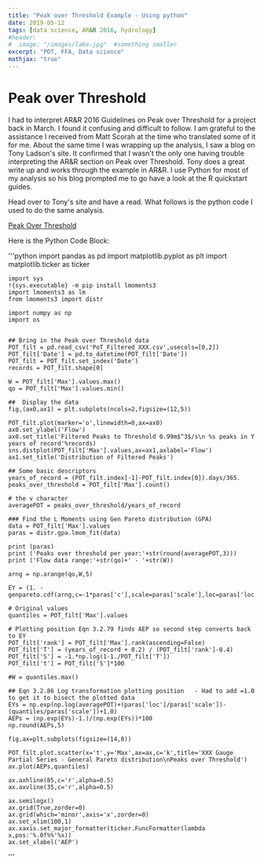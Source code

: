 ```yaml
---
title: "Peak over Threshold Example - Using python"
date: 2019-05-12
tags: [data science, AR&R 2016, hydrology]
#header:
#  image: "/images/lake.jpg"  #something smaller
excerpt: "POT, FFA, Data science"
mathjax: "true"
---
```


# Peak over Threshold

I had to interpret AR&R 2016 Guidelines on Peak over Threshold for a project back in March.
I found it confusing and difficult to follow. I am grateful to the assistance I received from Matt Scorah at the time who translated some of it for me. About the same time I was wrapping up the analysis, I saw a blog on Tony Ladson's site. It confirmed that I wasn't the only one having trouble interpreting the AR&R section on Peak over Threshold. Tony does a great write up and works through the example in AR&R. I use Python for most of my analysis so his blog prompted me to go have a look at the R quickstart guides. 

Head over to Tony's site and have a read. What follows is the python code I used to do the same analysis. 

[Peak Over Threshold](https://tonyladson.wordpress.com/2019/03/25/fitting-a-probability-model-to-pot-data/)

Here is the Python Code Block:

'''python
    import pandas as pd
    import matplotlib.pyplot as plt
    import matplotlib.ticker as ticker

    import sys
    !{sys.executable} -m pip install lmoments3
    import lmoments3 as lm
    from lmoments3 import distr

    import numpy as np
    import os


    ## Bring in the Peak over Threshold data 
    POT_filt = pd.read_csv('PoT_Filtered_XXX.csv',usecols=[0,2])
    POT_filt['Date'] = pd.to_datetime(POT_filt['Date'])
    POT_filt = POT_filt.set_index('Date')
    records = POT_filt.shape[0]

    W = POT_filt['Max'].values.max()
    qo = POT_filt['Max'].values.min()

    ##  Display the data 
    fig,(ax0,ax1) = plt.subplots(ncols=2,figsize=(12,5))

    POT_filt.plot(marker='o',linewidth=0,ax=ax0)
    ax0.set_ylabel('Flow')
    ax0.set_title('Filtered Peaks to Threshold 0.99m$^3$/s\n %s peaks in Y years of record'%records)
    sns.distplot(POT_filt['Max'].values,ax=ax1,axlabel='Flow')
    ax1.set_title('Distribution of Filtered Peaks')

    ## Some basic descriptors
    years_of_record = (POT_filt.index[-1]-POT_filt.index[0]).days/365.
    peaks_over_threshold = POT_filt['Max'].count()

    # the v character
    averagePOT = peaks_over_threshold/years_of_record

    ### Find the L Moments using Gen Pareto distribution (GPA)
    data = POT_filt['Max'].values
    paras = distr.gpa.lmom_fit(data)

    print (paras)
    print ('Peaks over threshold per year:'+str(round(averagePOT,3)))
    print ('Flow data range:'+str(qo)+' - '+str(W))

    arng = np.arange(qo,W,5)

    EY = (1. - genpareto.cdf(arng,c=-1*paras['c'],scale=paras['scale'],loc=paras['loc']))/averagePOT

    # Original values
    quantiles = POT_filt['Max'].values

    # Plotting position Eqn 3.2.79 finds AEP so second step converts back to EY
    POT_filt['rank'] = POT_filt['Max'].rank(ascending=False)
    POT_filt['T'] = (years_of_record + 0.2) / (POT_filt['rank']-0.4)
    POT_filt['S'] = -1.*np.log(1-1./POT_filt['T'])
    POT_filt['t'] = POT_filt['S']*100

    #W = quantiles.max()

    ## Eqn 3.2.86 Log transformation plotting position   - Had to add =1.0 to get it to bisect the plotted data
    EYs = np.exp(np.log(averagePOT)+(paras['loc']/paras['scale'])-(quantiles/paras['scale'])+1.0)
    AEPs = (np.exp(EYs)-1.)/(np.exp(EYs))*100
    np.round(AEPs,5)

    fig,ax=plt.subplots(figsize=(14,8))

    POT_filt.plot.scatter(x='t',y='Max',ax=ax,c='k',title='XXX Gauge Partial Series - General Pareto distribution\nPeaks over Threshold')
    ax.plot(AEPs,quantiles)

    ax.axhline(85,c='r',alpha=0.5)
    ax.axvline(35,c='r',alpha=0.5)

    ax.semilogx()
    ax.grid(True,zorder=0)
    ax.grid(which='minor',axis='x',zorder=0)
    ax.set_xlim(100,1)
    ax.xaxis.set_major_formatter(ticker.FuncFormatter(lambda x,pos:'%.0f%%'%x))
    ax.set_xlabel('AEP')
'''